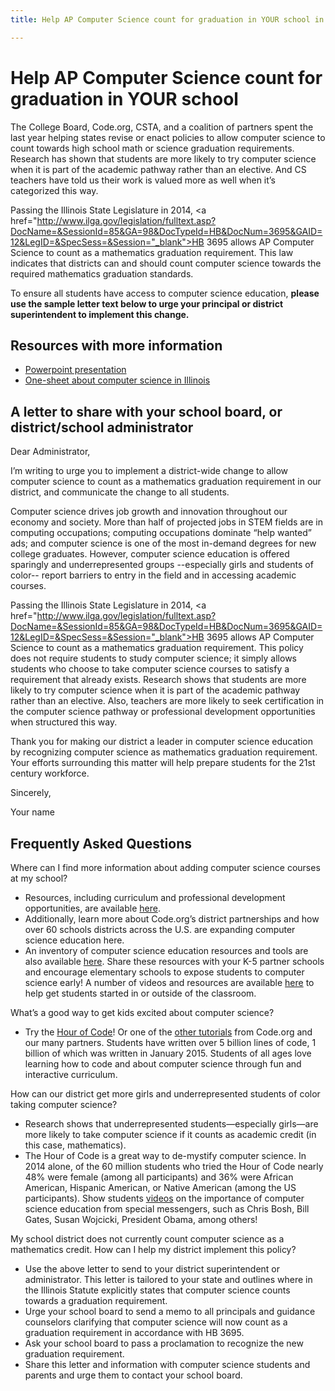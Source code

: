 ```yaml
---
title: Help AP Computer Science count for graduation in YOUR school in Illinois

---
```


# Help AP Computer Science count for graduation in YOUR school

The College Board, Code.org, CSTA, and a coalition of partners spent the last year helping states revise or enact policies to allow computer science to count towards high school math or science graduation requirements. Research has shown that students are more likely to try computer science when it is part of the academic pathway rather than an elective. And CS teachers have told us their work is valued more as well when it’s categorized this way. 

Passing the Illinois State Legislature in 2014, <a href="http://www.ilga.gov/legislation/fulltext.asp?DocName=&SessionId=85&GA=98&DocTypeId=HB&DocNum=3695&GAID=12&LegID=&SpecSess=&Session="_blank">HB 3695</a> allows AP Computer Science to count as a mathematics graduation requirement. This law indicates that districts can and should count computer science towards the required mathematics graduation standards.

To ensure all students have access to computer science education, **please use the sample letter text below to urge your principal or district superintendent to implement this change.**


## Resources with more information
* [Powerpoint presentation](/files/computer_science_advocacy.pptx)
* [One-sheet about computer science in Illinois ](/files/states/IL.pdf)



## A letter to share with your school board, or district/school administrator

Dear Administrator, 

I’m writing to urge you to implement a district-wide change to allow computer science to count as a mathematics graduation requirement in our district, and communicate the change to all students. 

Computer science drives job growth and innovation throughout our economy and society. More than half of projected jobs in STEM fields are in computing occupations; computing occupations dominate “help wanted” ads; and computer science is one of the most in-demand degrees for new college graduates. However, computer science education is offered sparingly and underrepresented groups --especially girls and students of color-- report barriers to entry in the field and in accessing academic courses.   

Passing the Illinois State Legislature in 2014, <a href="http://www.ilga.gov/legislation/fulltext.asp?DocName=&SessionId=85&GA=98&DocTypeId=HB&DocNum=3695&GAID=12&LegID=&SpecSess=&Session="_blank">HB 3695</a> allows AP Computer Science to count as a mathematics graduation requirement. This policy does not require students to study computer science; it simply allows students who choose to take computer science courses to satisfy a requirement that already exists. Research shows that students are more likely to try computer science when it is part of the academic pathway rather than an elective. Also, teachers are more likely to seek certification in the computer science pathway or professional development opportunities when structured this way. 

Thank you for making our district a leader in computer science education by recognizing computer science as mathematics graduation requirement. Your efforts surrounding this matter will help prepare students for the 21st century workforce.  

Sincerely, 

Your name



## Frequently Asked Questions

Where can I find more information about adding computer science courses at my school? 

+ Resources, including curriculum and professional development opportunities, are available [here](/educate/districts). 
+ Additionally, learn more about Code.org’s district partnerships and how over 60 schools districts across the U.S. are expanding computer science education here. 
+ An inventory of computer science education resources and tools are also available [here](/educate/3rdparty). 
Share these resources with your K-5 partner schools and encourage elementary schools to expose students to computer science early! A number of videos and resources are available [here](/educate/inspire) to help get students started in or outside of the classroom.

What’s a good way to get kids excited about computer science?

+ Try the [Hour of Code](http://hourofcode.com)! Or one of the [other tutorials](/learn/beyond) from Code.org and our many partners. Students have written over 5 billion lines of code, 1 billion of which was written in January 2015. Students of all ages love learning how to code and about computer science through fun and interactive curriculum.

How can our district get more girls and underrepresented students of color taking computer science?

+ Research shows that underrepresented students—especially girls—are more likely to take computer science if it counts as academic credit (in this case, mathematics).
+ The Hour of Code is a great way to de-mystify computer science. In 2014 alone, of the 60 million students who tried the Hour of Code nearly 48% were female (among all participants) and 36% were African American, Hispanic American, or Native American (among the US participants). 
Show students [videos](http://hourofcode.com/us/resources#videos) on the importance of computer science education from special messengers, such as Chris Bosh, Bill Gates, Susan Wojcicki, President Obama, among others! 


My school district does not currently count computer science as a mathematics credit. How can I help my district implement this policy? 
 
+ Use the above letter to send to your district superintendent or administrator. This letter is tailored to your state and outlines where in the Illinois Statute explicitly states that computer science counts towards a graduation requirement.  
+ Urge your school board to send a memo to all principals and guidance counselors clarifying that computer science will now count as a graduation requirement in accordance with HB 3695.
+ Ask your school board to pass a proclamation to recognize the new graduation requirement. 
+ Share this letter and information with computer science students and parents and urge them to contact your school board.  